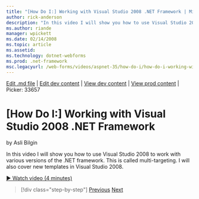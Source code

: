 ```yaml
---
title: "[How Do I:] Working with Visual Studio 2008 .NET Framework | Microsoft Docs"
author: rick-anderson
description: "In this video I will show you how to use Visual Studio 2008 to work with various versions of the .NET framework. This is called multi-targeting. I will also..."
ms.author: riande
manager: wpickett
ms.date: 02/14/2008
ms.topic: article
ms.assetid: 
ms.technology: dotnet-webforms
ms.prod: .net-framework
msc.legacyurl: /web-forms/videos/aspnet-35/how-do-i/how-do-i-working-with-visual-studio-2008-net-framework
---
```

[Edit .md file](C:\Projects\msc\dev\Msc.Www\Web.ASP\App_Data\github\web-forms\videos\aspnet-35\how-do-i\how-do-i-working-with-visual-studio-2008-net-framework.md) | [Edit dev content](http://www.aspdev.net/umbraco#/content/content/edit/26634) | [View dev content](http://docs.aspdev.net/tutorials/web-forms/videos/aspnet-35/how-do-i/how-do-i-working-with-visual-studio-2008-net-framework.html) | [View prod content](http://www.asp.net/web-forms/videos/aspnet-35/how-do-i/how-do-i-working-with-visual-studio-2008-net-framework) | Picker: 33657

[How Do I:] Working with Visual Studio 2008 .NET Framework
====================
by Asli Bilgin

In this video I will show you how to use Visual Studio 2008 to work with various versions of the .NET framework. This is called multi-targeting. I will also cover new templates in Visual Studio 2008.

[&#9654; Watch video (4 minutes)](https://channel9.msdn.com/Blogs/ASP-NET-Site-Videos/how-do-i-working-with-visual-studio-2008-net-framework)

>[!div class="step-by-step"] [Previous](how-do-i-cascading-style-sheets-in-visual-studio-2008.md) [Next](how-do-i-adding-elements-to-a-css-file-and-create-new-css-on-the-fly.md)